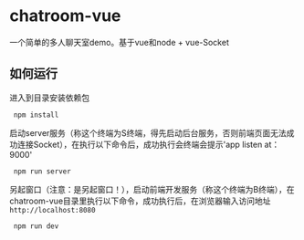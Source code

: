 # chatroom-vue
一个简单的多人聊天室demo。基于vue和node + vue-Socket

## 如何运行

进入到目录安装依赖包
```
 npm install
```

启动server服务（称这个终端为S终端，得先启动后台服务，否则前端页面无法成功连接Socket），在执行以下命令后，成功执行会终端会提示'app listen at：9000'
```
 npm run server
```

另起窗口（注意：是另起窗口！），启动前端开发服务（称这个终端为B终端），在chatroom-vue目录里执行以下命令，成功执行后，在浏览器输入访问地址`http://localhost:8080`
```
 npm run dev
```